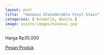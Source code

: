 ```yaml
---
layout: post
title:  "Hanasui Glazedorable Vinyl Stain"
categories: [ Kosmetik, Wanita ]
image: assets/images/hanasui.jpg
---
```

Harga Rp35.000

[Pesan Produk](https://shope.ee/8KQIdEcc4W)
